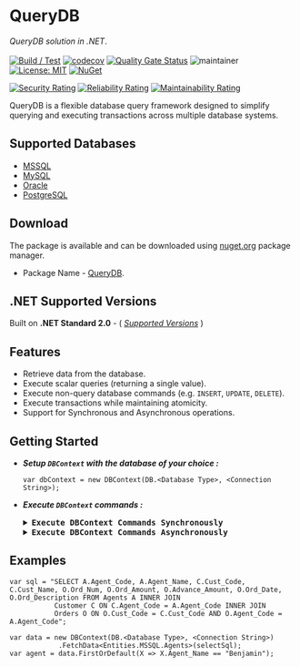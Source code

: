 # QueryDB
*QueryDB solution in .NET*. </br></br>
[![Build / Test](https://github.com/abhinavminhas/QueryDB.NET/actions/workflows/build.yml/badge.svg)](https://github.com/abhinavminhas/QueryDB.NET/actions/workflows/build.yml)
[![codecov](https://codecov.io/gh/abhinavminhas/QueryDB.NET/graph/badge.svg?token=L21DM7HZ46)](https://codecov.io/gh/abhinavminhas/QueryDB.NET)
[![Quality Gate Status](https://sonarcloud.io/api/project_badges/measure?project=abhinavminhas_QueryDB&metric=alert_status)](https://sonarcloud.io/summary/new_code?id=abhinavminhas_QueryDB)
![maintainer](https://img.shields.io/badge/Creator/Maintainer-abhinavminhas-e65c00)
[![License: MIT](https://img.shields.io/badge/License-MIT-blue.svg)](https://opensource.org/licenses/MIT)
[![NuGet](https://img.shields.io/nuget/v/QueryDB?color=%23004880&label=Nuget)](https://www.nuget.org/packages/QueryDB/)  

[![Security Rating](https://sonarcloud.io/api/project_badges/measure?project=abhinavminhas_QueryDB&metric=security_rating)](https://sonarcloud.io/summary/new_code?id=abhinavminhas_QueryDB)
[![Reliability Rating](https://sonarcloud.io/api/project_badges/measure?project=abhinavminhas_QueryDB&metric=reliability_rating)](https://sonarcloud.io/summary/new_code?id=abhinavminhas_QueryDB)
[![Maintainability Rating](https://sonarcloud.io/api/project_badges/measure?project=abhinavminhas_QueryDB&metric=sqale_rating)](https://sonarcloud.io/summary/new_code?id=abhinavminhas_QueryDB)

QueryDB is a flexible database query framework designed to simplify querying and executing transactions across multiple database systems.

## Supported Databases
- [MSSQL](https://www.microsoft.com/en-us/sql-server)
- [MySQL](https://www.mysql.com/)
- [Oracle](https://www.oracle.com/)
- [PostgreSQL](https://www.postgresql.org/)

## Download
The package is available and can be downloaded using [nuget.org](https://www.nuget.org/) package manager.  
- Package Name - [QueryDB](https://www.nuget.org/packages/QueryDB).

## .NET Supported Versions

Built on **.NET Standard 2.0** - ( [_Supported Versions_](https://learn.microsoft.com/en-us/dotnet/standard/net-standard?tabs=net-standard-2-0#tabpanel_1_net-standard-2-0:~:text=Select%20.NET%20Standard%20version) )

## Features
- Retrieve data from the database.
- Execute scalar queries (returning a single value).
- Execute non-query database commands (e.g. `INSERT`, `UPDATE`, `DELETE`).
- Execute transactions while maintaining atomicity.
- Support for Synchronous and Asynchronous operations.

## Getting Started
    
- _**Setup `DBContext` with the database of your choice :**_

    ```
    var dbContext = new DBContext(DB.<Database Type>, <Connection String>);
    ```

- _**Execute `DBContext` commands :**_

    <details>

    <summary><b><tt>Execute DBContext Commands Synchronously</tt></b></summary></br>

    ```
    var result = dbContext.FetchData(<Sql Statement>);
    ```
    ```
    var result = dbContext.FetchData<T>(<Sql Statement>);
    ```
    ```
    var result = dbContext.ExecuteScalar(<Sql Statement>);
    ```
    ```
    var result = dbContext.ExecuteScalar<T>(<Sql Statement>);
    ```
    ```
    var result = dbContext.ExecuteCommand(<Sql Statement>);
    ```
    ```
    var result = dbContext.ExecuteTransaction(<List of Sql Statements>);
    ```

    </details>

    <details>

    <summary><b><tt>Execute DBContext Commands Asynchronously</tt></b></summary></br>
    
    ```
    var result = dbContext.FetchDataAsync(<Sql Statement>);
    ```
    ```
    var result = dbContext.FetchDataAsync<T>(<Sql Statement>);
    ```
    ```
    var result = dbContext.ExecuteScalarAsync(<Sql Statement>);
    ```
    ```
    var result = dbContext.ExecuteScalarAsync<T>(<Sql Statement>);
    ```
    ```
    var result = dbContext.ExecuteCommandAsync(<Sql Statement>);
    ```
    ```
    var result = dbContext.ExecuteTransactionAsync(<List of Sql Statements>);
    ```

    </details>

## Examples

```
var sql = "SELECT A.Agent_Code, A.Agent_Name, C.Cust_Code, C.Cust_Name, O.Ord_Num, O.Ord_Amount, O.Advance_Amount, O.Ord_Date, O.Ord_Description FROM Agents A INNER JOIN 
           Customer C ON C.Agent_Code = A.Agent_Code INNER JOIN 
           Orders O ON O.Cust_Code = C.Cust_Code AND O.Agent_Code = A.Agent_Code";

var data = new DBContext(DB.<Database Type>, <Connection String>)
            .FetchData<Entities.MSSQL.Agents>(selectSql);
var agent = data.FirstOrDefault(X => X.Agent_Name == "Benjamin");
```